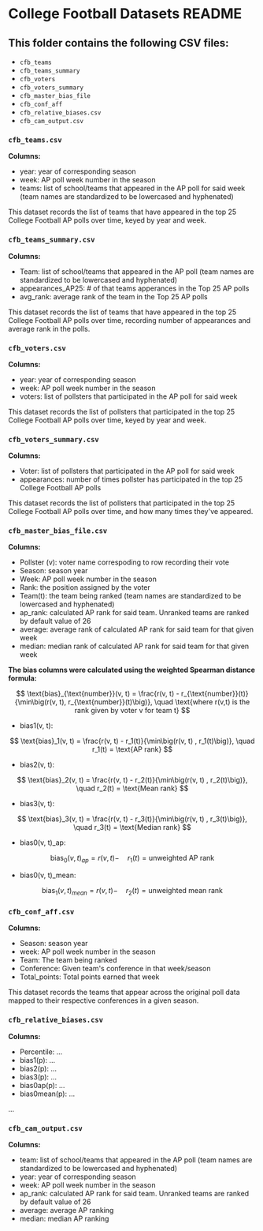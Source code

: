 # College Football Datasets README
## This folder contains the following CSV files:

- `cfb_teams`
- `cfb_teams_summary`
- `cfb_voters`
- `cfb_voters_summary`
- `cfb_master_bias_file`
- `cfb_conf_aff`
- `cfb_relative_biases.csv`
- `cfb_cam_output.csv`

### `cfb_teams.csv`
<b>Columns:</b>

- year: year of corresponding season
- week: AP poll week number in the season
- teams: list of school/teams that appeared in the AP poll for said week (team names are standardized to be lowercased and hyphenated)

This dataset records the list of teams that have appeared in the top 25 College Football AP polls over time, keyed by year and week. 

### `cfb_teams_summary.csv`
<b>Columns:</b>

- Team: list of school/teams that appeared in the AP poll (team names are standardized to be lowercased and hyphenated)
- appearances_AP25: # of that teams apperances in the Top 25 AP polls
- avg_rank: average rank of the team in the Top 25 AP polls

This dataset records the list of teams that have appeared in the top 25 College Football AP polls over time, recording number of appearances and average rank in the polls. 

### `cfb_voters.csv`
<b>Columns:</b>

- year: year of corresponding season
- week: AP poll week number in the season
- voters: list of pollsters that participated in the AP poll for said week

This dataset records the list of pollsters that participated in the top 25 College Football AP polls over time, keyed by year and week. 

### `cfb_voters_summary.csv`
<b>Columns:</b>

- Voter: list of pollsters that participated in the AP poll for said week
- appearances: number of times pollster has participated in the top 25 College Football AP polls

This dataset records the list of pollsters that participated in the top 25 College Football AP polls over time, and how many times they've appeared. 

### `cfb_master_bias_file.csv`
<b>Columns:</b>

- Pollster (v): voter name correspoding to row recording their vote 
- Season: season year
- Week: AP poll week number in the season
- Rank: the position assigned by the voter
- Team(t): the team being ranked (team names are standardized to be lowercased and hyphenated)
- ap_rank: calculated AP rank for said team. Unranked teams are ranked by default value of 26
- average: average rank of calculated AP rank for said team for that given week
- median: median rank of calculated AP rank for said team for that given week
 
<b>The bias columns were calculated using the weighted Spearman distance formula:</b>

$$
\text{bias}_{\text{number}}(v, t) = \frac{r(v, t) - r_{\text{number}}(t)}{\min\big(r(v, t), r_{\text{number}}(t)\big)}, \quad 
\text{where r(v,t) is the rank given by voter v for team t}
$$
 

- bias1(v, t): 

$$
\text{bias}_1(v, t) = \frac{r(v, t) - r_1(t)}{\min\big(r(v, t) , r_1(t)\big)}, \quad r_1(t) = \text{AP rank}
$$

- bias2(v, t): 

$$
\text{bias}_2(v, t) = \frac{r(v, t) - r_2(t)}{\min\big(r(v, t) , r_2(t)\big)}, \quad r_2(t) = \text{Mean rank}
$$
- bias3(v, t):

$$
\text{bias}_3(v, t) = \frac{r(v, t) - r_3(t)}{\min\big(r(v, t) , r_3(t)\big)}, \quad r_3(t) = \text{Median rank}
$$

- bias0(v, t)_ap:

$$
\text{bias}_0(v, t)_{ap} = r(v, t) - \quad r_1(t) = \text{unweighted AP rank}
$$

- bias0(v, t)_mean:

$$
\text{bias}_1(v, t)_{mean} = r(v, t) - \quad r_2(t) = \text{unweighted mean rank}
$$


### `cfb_conf_aff.csv`
<b>Columns:</b>

- Season: season year
- week: AP poll week number in the season
- Team: The team being ranked
- Conference: Given team's conference in that week/season
- Total_points: Total points earned that week

This dataset records the teams that appear across the original poll data mapped to their respective conferences in a given season. 

### `cfb_relative_biases.csv`
<b>Columns:</b>

- Percentile: ...
- bias1(p): ...
- bias2(p): ...
- bias3(p): ...
- bias0ap(p): ...
- bias0mean(p): ...

...

### `cfb_cam_output.csv`
<b>Columns:</b>

- team: list of school/teams that appeared in the AP poll (team names are standardized to be lowercased and hyphenated)
- year: year of corresponding season
- week: AP poll week number in the season
- ap_rank: calculated AP rank for said team. Unranked teams are ranked by default value of 26
- average: average AP ranking
- median: median AP ranking
